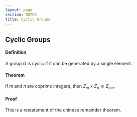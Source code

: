 ```yaml
---
layout: page
section: NOTES
title: Cyclic Groups
---
```


## Cyclic Groups

#### Definition
A group $G$ is cyclic if it can be generated by a single element.

#### Theorem
If $m$ and $n$ are coprime integers, then $Z_{m} \times Z_{n} \cong Z_{mn}$.

#### Proof
This is a restatement of the chinese remainder theorem.